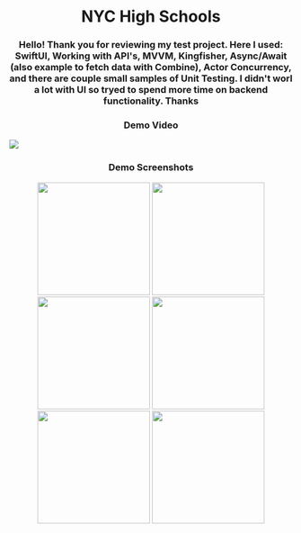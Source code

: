 <h1 align="center">NYC High Schools</h1>
<h3 align="center">Hello! Thank you for reviewing my test project. Here I used: SwiftUI, Working with API's, MVVM, Kingfisher, Async/Await (also example to fetch data with Combine), Actor Concurrency, and there are couple small samples of Unit Testing. I didn't worl a lot with UI so tryed to spend more time on backend functionality. Thanks</h3>

<h3 align="center">Demo Video</h3>

![](0.gif)

<h3 align="center">Demo Screenshots</h3>

<p align="center">
  <img src="https://github.com/Increase12345/NYC_High_Schools/assets/98255061/c04f2a23-f7da-45cb-866b-f6ba630ee9be" width="200" />
  <img src="https://github.com/Increase12345/NYC_High_Schools/assets/98255061/a8971878-880c-4f7b-8de9-44bdf3f33877" width="200" />
  <img src="https://github.com/Increase12345/NYC_High_Schools/assets/98255061/7543b370-10fe-4f03-b5fa-e9c2ef38a7a0" width="200" />
  <img src="https://github.com/Increase12345/NYC_High_Schools/assets/98255061/81a1a276-7230-492f-9578-91e266606f48" width="200" />
  <img src="https://github.com/Increase12345/NYC_High_Schools/assets/98255061/7fdc7368-2654-4f58-bdb5-cf5ad005e528" width="200" />
  <img src="![6](https://github.com/Increase12345/NYC_High_Schools/assets/98255061/8ca2acef-d480-4954-9254-53f3163e3236)" width="200" />
</p>



